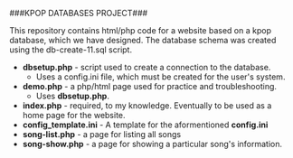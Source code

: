 ###KPOP DATABASES PROJECT###

This repository contains html/php code for a website based on a kpop database, which we have designed. The database schema was created using the db-create-11.sql script. 

* **dbsetup.php** - script used to create a connection to the database. 
	* Uses a config.ini file, which must be created for the user's system.
* **demo.php** - a php/html page used for practice and troubleshooting.
	* Uses **dbsetup.php**.
* **index.php** - required, to my knowledge. Eventually to be used as a home page for the website.
* **config_template.ini** - A template for the aformentioned **config.ini**
* **song-list.php** - a page for listing all songs
* **song-show.php** - a page for showing a particular song's information.
